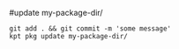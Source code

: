 
#update my-package-dir/
```
git add . && git commit -m 'some message'
kpt pkg update my-package-dir/
```
